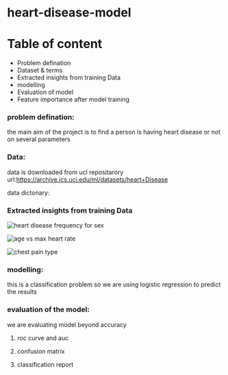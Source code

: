 # heart-disease-model

# Table of content
* Problem defination
* Dataset & terms
* Extracted insights from training Data
* modelling
* Evaluation of model
* Feature importance after model training

### problem defination: 
the main aim of the project is to find a person is having heart disease or not on several parameters

### Data:
data is downloaded from ucl repositarory url:https://archive.ics.uci.edu/ml/datasets/heart+Disease

data dictonary:

### Extracted insights from training Data

![heart disease frequency for sex](https://user-images.githubusercontent.com/69007287/89014016-887de900-d332-11ea-848a-67414130b81a.png)


![age vs max heart rate](https://user-images.githubusercontent.com/69007287/89014554-4dc88080-d333-11ea-92ca-0d158662f065.png)


![chest pain type](https://user-images.githubusercontent.com/69007287/89014945-e7902d80-d333-11ea-8643-c658f06de505.png)


### modelling:

this is a classification problem so we are using logistic regression to predict the results

### evaluation of the model:
we are evaluating model beyond accuracy

1) roc curve and auc

2) confusion matrix

3) classification report



